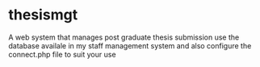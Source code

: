 # thesismgt
A web system that manages post graduate thesis submission
use the database availale in my staff management system and also configure the connect.php file to suit your use
